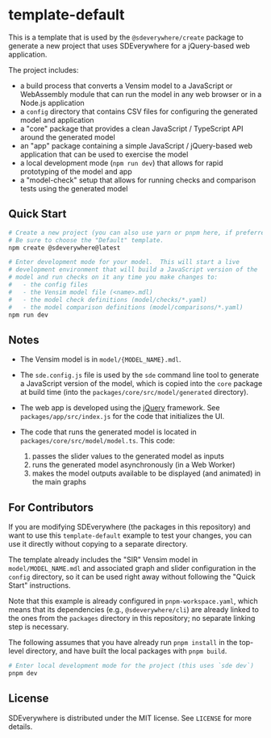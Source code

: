 # template-default

This is a template that is used by the `@sdeverywhere/create` package to generate a
new project that uses SDEverywhere for a jQuery-based web application.

The project includes:

- a build process that converts a Vensim model to a JavaScript or WebAssembly
  module that can run the model in any web browser or in a Node.js application
- a `config` directory that contains CSV files for configuring the generated
  model and application
- a "core" package that provides a clean JavaScript / TypeScript API around the
  generated model
- an "app" package containing a simple JavaScript / jQuery-based web application
  that can be used to exercise the model
- a local development mode (`npm run dev`) that allows for rapid prototyping
  of the model and app
- a "model-check" setup that allows for running checks and comparison tests using
  the generated model

## Quick Start

```sh
# Create a new project (you can also use yarn or pnpm here, if preferred).
# Be sure to choose the "Default" template.
npm create @sdeverywhere@latest

# Enter development mode for your model.  This will start a live
# development environment that will build a JavaScript version of the
# model and run checks on it any time you make changes to:
#   - the config files
#   - the Vensim model file (<name>.mdl)
#   - the model check definitions (model/checks/*.yaml)
#   - the model comparison definitions (model/comparisons/*.yaml)
npm run dev
```

## Notes

- The Vensim model is in `model/{MODEL_NAME}.mdl`.

- The `sde.config.js` file is used by the `sde` command line tool to generate
  a JavaScript version of the model, which is copied into the `core` package
  at build time (into the `packages/core/src/model/generated` directory).

- The web app is developed using the [jQuery](https://jquery.com/) framework.
  See `packages/app/src/index.js` for the code that initializes the UI.

- The code that runs the generated model is located in
  `packages/core/src/model/model.ts`. This code:
  1. passes the slider values to the generated model as inputs
  2. runs the generated model asynchronously (in a Web Worker)
  3. makes the model outputs available to be displayed (and animated) in the
     main graphs

## For Contributors

If you are modifying SDEverywhere (the packages in this repository) and want
to use this `template-default` example to test your changes, you can use it directly
without copying to a separate directory.

The template already includes the "SIR" Vensim model in `model/MODEL_NAME.mdl`
and associated graph and slider configuration in the `config` directory, so it
can be used right away without following the "Quick Start" instructions.

Note that this example is already configured in `pnpm-workspace.yaml`, which
means that its dependencies (e.g., `@sdeverywhere/cli`) are already linked to
the ones from the `packages` directory in this repository; no separate linking
step is necessary.

The following assumes that you have already run `pnpm install` in the top-level
directory, and have built the local packages with `pnpm build`.

```sh
# Enter local development mode for the project (this uses `sde dev`)
pnpm dev
```

## License

SDEverywhere is distributed under the MIT license. See `LICENSE` for more details.

